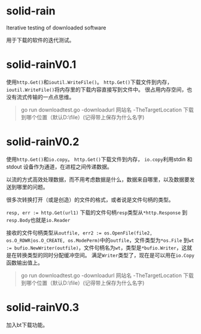 # solid-rain
Iterative testing of downloaded software

用于下载的软件的迭代测试。

# solid-rainV0.1

使用`http.Get()`和`ioutil.WriteFile()`。
`http.Get()`下载文件到内存，
`ioutil.WriteFile()`将内存里的下载内容直接写到文件中。
很占用内存空间，也没有流式传输的一点点思维。

>go run downloadtest.go -downloadurl 网站名 -TheTargetLocation 下载到哪个位置（默认D:\file）(记得带上保存为什么名字)

# solid-rainV0.2

使用`http.Get()`和`io.copy`。
`http.Get()`下载文件到内存，
`io.copy`利用stdin 和 stdout 设备作为通道，在进程之间传递数据。

以流的方式高效处理数据，而不用考虑数据是什么，数据来自哪里，以及数据要发送到哪里的问题。

很多次转换打开（或是创造）的文件的格式，或者说是文件句柄的类型。

`resp, err := http.Get(url1)`
下载的文件句柄`resp`类型从`*http.Response`
到`resp.Body`也就是`io.Reader`


接收的文件句柄类型从`outfile, err2 := os.OpenFile(file2, os.O_RDWR|os.O_CREATE, os.ModePerm)`中的`outfile`，文件类型为`*os.File`
到`wt := bufio.NewWriter(outfile)`，文件句柄名为`wt`，类型是`*bufio.Writer`，这就是在转换类型的同时分配缓冲空间。
满足`Writer`类型了，现在是可以用在`io.Copy`函数输出值上。

>go run downloadtest.go -downloadurl 网站名 -TheTargetLocation 下载到哪个位置（默认D:\file）(记得带上保存为什么名字)

# solid-rainV0.3
加入bt下载功能。